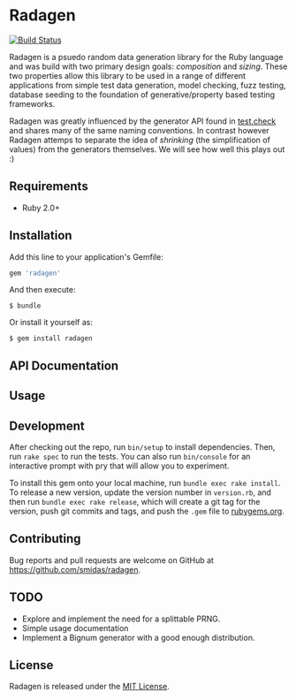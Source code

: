 # Radagen

[![Build Status](https://travis-ci.org/smidas/radagen.svg?branch=master)](https://travis-ci.org/smidas/radagen)

Radagen is a psuedo random data generation library for the Ruby language and was build with two primary design goals: *composition* and *sizing*. These two properties allow this library to be used in a range of different applications from simple test data generation, model checking, fuzz testing, database seeding to the foundation of generative/property based testing frameworks.

Radagen was greatly influenced by the generator API found in [test.check](https://github.com/clojure/test.check) and shares many of the same naming conventions. In contrast however Radagen attemps to separate the idea of *shrinking* (the simplification of values) from the generators themselves. We will see how well this plays out :)

## Requirements
- Ruby 2.0+

## Installation

Add this line to your application's Gemfile:

```ruby
gem 'radagen'
```

And then execute:

    $ bundle

Or install it yourself as:

    $ gem install radagen

## API Documentation

## Usage

## Development

After checking out the repo, run `bin/setup` to install dependencies. Then, run `rake spec` to run the tests. You can also run `bin/console` for an interactive prompt with pry that will allow you to experiment.

To install this gem onto your local machine, run `bundle exec rake install`. To release a new version, update the version number in `version.rb`, and then run `bundle exec rake release`, which will create a git tag for the version, push git commits and tags, and push the `.gem` file to [rubygems.org](https://rubygems.org).

## Contributing

Bug reports and pull requests are welcome on GitHub at https://github.com/smidas/radagen.

## TODO
- Explore and implement the need for a splittable PRNG.
- Simple usage documentation
- Implement a Bignum generator with a good enough distribution.

## License

Radagen is released under the [MIT License](https://github.com/smidas/radagen/blob/master/LICENSE).